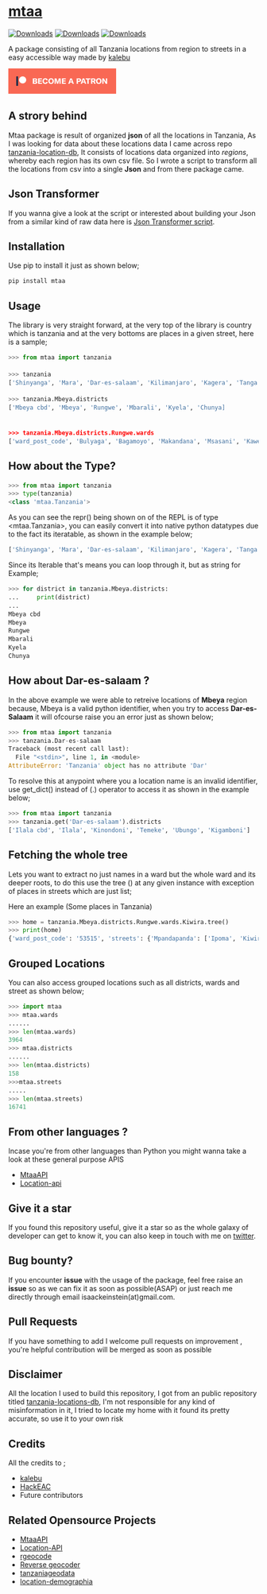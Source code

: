 # [mtaa](https://pypi.org/project/mtaa)

[![Downloads](https://pepy.tech/badge/mtaa)](https://pepy.tech/project/mtaa)
[![Downloads](https://pepy.tech/badge/mtaa/month)](https://pepy.tech/project/mtaa)
[![Downloads](https://pepy.tech/badge/mtaa/week)](https://pepy.tech/project/mtaa)

A package consisting of all Tanzania locations from region to streets in a easy accessible way made by [kalebu](https://github.com/kalebu)

[![Become a patron](pictures/become_a_patron_button.png)](https://www.patreon.com/kalebujordan)

## A strory behind

Mtaa package is result of organized **json** of all the locations in Tanzania, As I was looking for data about these locations data I came across repo [tanzania-location-db](https://github.com/HackEAC/tanzania-locations-db), It consists of locations data organized into *regions*, whereby each region has its own csv file. So I wrote a script to transform all the locations from csv into a single **Json** and from there package came.

## Json Transformer

If you wanna give a look at the script or interested about building your Json from a similar kind of raw data here is [Json Transformer script](https://github.com/Kalebu/mtaa/blob/main/json_transformer.py). 

## Installation

Use pip to install it just as shown below;

```bash
pip install mtaa
```

## Usage 

The library is very straight forward, at the very top of the library is country which is tanzania and at the very bottoms are places in a given street, here is a sample;

```python
>>> from mtaa import tanzania

>>> tanzania
['Shinyanga', 'Mara', 'Dar-es-salaam', 'Kilimanjaro', 'Kagera', 'Tanga', 'Mwanza', 'Tabora', 'Kigoma', 'Pwani', 'Ruvuma', 'Mtwara', 'Morogoro', 'Rukwa', 'Katavi', 'Simiyu', 'Geita', 'Arusha', 'Iringa', 'Mbeya', 'Njombe', 'Manyara', 'Lindi', 'Singida', 'Songwe', 'Dodoma']

>>> tanzania.Mbeya.districts
['Mbeya cbd', 'Mbeya', 'Rungwe', 'Mbarali', 'Kyela', 'Chunya]
 
 
>>> tanzania.Mbeya.districts.Rungwe.wards
['ward_post_code', 'Bulyaga', 'Bagamoyo', 'Makandana', 'Msasani', 'Kawetele', 'Itagata', 'Ibigi', 'Kyimo', 'Suma', 'Masoko', 'Mpuguso', 'Malindo', 'Lufingo', 'Kiwira', 'Nkunga', 'Ikuti', 'Kisondela', 'Ilima', 'Bujela', 'Masukulu', 'Kisiba', 'Kabula', 'Lupata', 'Kambasegela', 'Kisegese', 'Itete', 'Lufilyo', 'Lwangwa', 'Mpombo', 'Isange', 'Kandete', 'Luteba', 'Isongole', 'Kinyala', 'Matwebe', 'Masebe', 'Swaya', 'Iponjola', 'Lupepo', 'Ndanto', 'Ntaba', 'Mpata']

```

## How about the Type?

```python
>>> from mtaa import tanzania
>>> type(tanzania)
<class 'mtaa.Tanzania'>
```

As you can see the repr() being shown on of the REPL is of type <mtaa.Tanzania>, you can easily convert it into native python datatypes due to the fact its iteratable, as shown in the example below;

```python
['Shinyanga', 'Mara', 'Dar-es-salaam', 'Kilimanjaro', 'Kagera', 'Tanga', 'Mwanza', 'Tabora', 'Kigoma', 'Pwani', 'Ruvuma', 'Mtwara', 'Morogoro', 'Rukwa', 'Katavi', 'Simiyu', 'Geita', 'Arusha', 'Iringa', 'Mbeya', 'Njombe', 'Manyara', 'Lindi', 'Singida', 'Songwe', 'Dodoma']
```

Since its Iterable that's means you can loop through it, but as string for  Example;

```python
>>> for district in tanzania.Mbeya.districts:
...     print(district)
... 
Mbeya cbd
Mbeya
Rungwe
Mbarali
Kyela
Chunya
```

## How about Dar-es-salaam ?

In the above example we were able to retreive locations of **Mbeya** region because, Mbeya is a valid python identifier, when you try to access **Dar-es-Salaam** it will ofcourse raise you an error just as shown below;

```python
>>> from mtaa import tanzania
>>> tanzania.Dar-es-salaam
Traceback (most recent call last):
  File "<stdin>", line 1, in <module>
AttributeError: 'Tanzania' object has no attribute 'Dar'
```

To resolve this at anypoint where you a location name is an invalid identifier, use get_dict() instead of (.) operator to access it as shown in the example below;

```python
>>> from mtaa import tanzania 
>>> tanzania.get('Dar-es-salaam').districts
['Ilala cbd', 'Ilala', 'Kinondoni', 'Temeke', 'Ubungo', 'Kigamboni']
```

## Fetching the whole tree

Lets you want to extract no just names in a ward but the whole ward and its deeper roots, to do this use the tree () at any given instance with exception of places in streets which are just list;

Here an example (Some places in Tanzania)

```python
>>> home = tanzania.Mbeya.districts.Rungwe.wards.Kiwira.tree()
>>> print(home)
{'ward_post_code': '53515', 'streets': {'Mpandapanda': ['Ipoma', 'Kiwira kati', 'Mpandapanda', 'Ilongoboto', 'Isange'], 'Kikota': ['Lukwego', 'Lubwe', "Kang'eng'e", 'Ilamba', 'Kikota', 'Ipande'], 'Ibula': ['Kibumbe', 'Ibula', 'Kanyegele', 'Sanu - salala kalongo', 'Katela'], 'Ilundo': ['Bujinga', 'Ibagha a', 'Buswema', 'Ibagha b', 'Kanyambala', 'Lusungo'], 'Ilolo': ['Ibigi', 'Ilolo', 'Itekele', 'Masebe', 'Masugwa', 'Kisungu']}}

```

## Grouped Locations

You can also access grouped locations such as all districts, wards and street as shown below;

```python
>>> import mtaa
>>> mtaa.wards
......
>>> len(mtaa.wards)
3964
>>> mtaa.districts
......
>>> len(mtaa.districts)
158
>>>mtaa.streets
.....
>>> len(mtaa.streets)
16741
```

## From other languages ?

Incase you're from other languages than Python you might wanna take a look at these general purpose APIS

- [MtaaAPI](https://github.com/HackEAC/mtaaAPI)
- [Location-api](https://github.com/HackEAC/locations-API)

## Give it a star

If you found this repository useful, give it a star so as the whole galaxy of developer can get to know it, you can also keep in touch with me on [twitter](https://twitter.com/j_kalebu).

## Bug bounty?

If you encounter **issue** with the usage of the package, feel free raise an **issue** so as 
we can fix it as soon as possible(ASAP) or just reach me directly through email isaackeinstein(at)gmail.com.

## Pull Requests

If you have something to add I welcome pull requests on improvement , you're helpful contribution will be merged as soon as possible

## Disclaimer

All the location I used to build this repository, I got from an public repository titled [tanzania-locations-db](https://github.com/HackEAC/tanzania-locations-db), I'm not responsible for any kind of misinformation in it, I tried to locate my home with it found its pretty accurate, so use it to your own risk

## Credits

All the credits to ;

- [kalebu](github.com/kalebu)
- [HackEAC](https://github.com/HackEAC/tanzania-locations-db)
- Future contributors

## Related Opensource Projects

- [MtaaAPI](https://github.com/HackEAC/mtaaAPI)
- [Location-API](https://github.com/HackEAC/locations-API)
- [rgeocode](https://github.com/bentesha/rgeocode)
- [Reverse geocoder](https://github.com/Kalebu/reverse-geocoder)
- [tanzaniageodata](https://github.com/Kijacode/tanzaniageodata)
- [location-demographia](https://github.com/dbrax/location-demographia)
